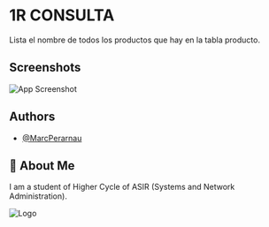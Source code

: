 
# 1R CONSULTA
Lista el nombre de todos los productos que hay en la tabla producto.

## Screenshots

![App Screenshot](https://github.com/MarcPerarnau/MYSQL/assets/151735878/96c2d276-fad1-47c7-acc4-e20bedb5db0d)



## Authors

- [@MarcPerarnau](https://github.com/MarcPerarnau)


## 🚀 About Me
I am a student of Higher Cycle of ASIR (Systems and Network Administration).


![Logo](https://github.com/MarcPerarnau/MV/assets/151735878/dbd36d50-971f-4147-8b66-0c489954895e)



